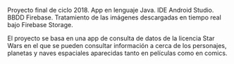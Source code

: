 Proyecto final de ciclo 2018.
App en lenguaje Java.
IDE Android Studio.
BBDD Firebase.
Tratamiento de las imágenes descargadas en tiempo real bajo Firebase Storage.

El proyecto se basa en una app de consulta de datos de la licencia Star Wars en el que se pueden consultar información a cerca de los personajes, planetas y naves espaciales aparecidas tanto en películas como en comics.
